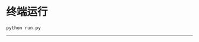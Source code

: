 # 终端运行

```shell
python run.py
```
******************************************************************